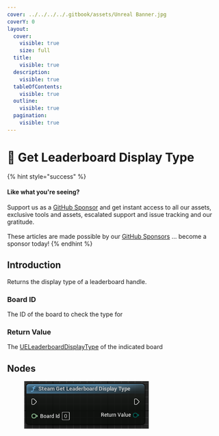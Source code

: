 ```yaml
---
cover: ../../../../.gitbook/assets/Unreal Banner.jpg
coverY: 0
layout:
  cover:
    visible: true
    size: full
  title:
    visible: true
  description:
    visible: true
  tableOfContents:
    visible: true
  outline:
    visible: true
  pagination:
    visible: true
---
```


# 🔵 Get Leaderboard Display Type

{% hint style="success" %}
#### Like what you're seeing?

Support us as a [GitHub Sponsor](../../../../where-to-buy/become-a-sponsor.md) and get instant access to all our assets, exclusive tools and assets, escalated support and issue tracking and our gratitude.\
\
These articles are made possible by our [GitHub Sponsors](../../../../where-to-buy/become-a-sponsor.md) ... become a sponsor today!
{% endhint %}

## Introduction

Returns the display type of a leaderboard handle.

### Board ID

The ID of the board to check the type for

### Return Value

The [UELeaderboardDisplayType](../enumerators/ueleaderboarddisplaytype.md) of the indicated board

## Nodes

<figure><img src="../../../../.gitbook/assets/image (327).png" alt=""><figcaption></figcaption></figure>
